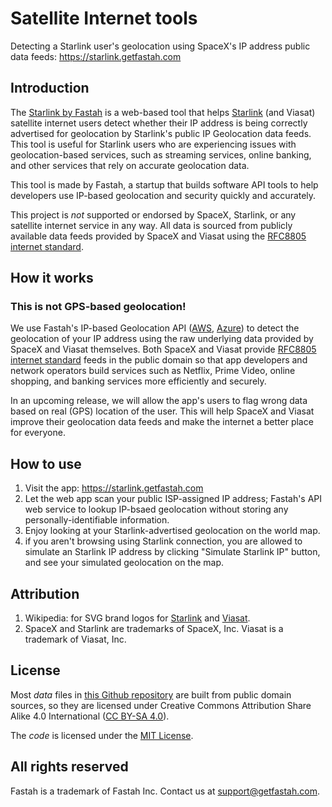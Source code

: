 # Satellite Internet tools

Detecting a Starlink user's geolocation using SpaceX's IP address public data feeds: https://starlink.getfastah.com


## Introduction

The [Starlink by Fastah](https://starlink.getfastah.com) is a web-based tool that helps [Starlink](https://www.starlink.com) (and Viasat) satellite internet users detect whether their IP address is being correctly advertised for geolocation by Starlink's public IP Geolocation data feeds. This tool is useful for Starlink users who are experiencing issues with geolocation-based services, such as streaming services, online banking, and other services that rely on accurate geolocation data.

This tool is made by Fastah, a startup that builds software API tools to help developers use IP-based geolocation and security quickly and accurately. 

This project is *not* supported or endorsed by SpaceX, Starlink, or any satellite internet service in any way. All data is sourced from publicly available data feeds provided by SpaceX and Viasat using the [RFC8805 internet standard](https://www.rfc-editor.org/rfc/rfc8805).

## How it works

### This is not GPS-based geolocation!

We use Fastah's IP-based Geolocation API ([AWS](https://aws.amazon.com/marketplace/pp/B084VR96P3), [Azure](https://azuremarketplace.microsoft.com/en-us/marketplace/apps/fastah.ip_location_api_01)) to detect the geolocation of your IP address using the raw underlying data provided by SpaceX and Viasat themselves. Both SpaceX and Viasat provide [RFC8805 internet standard](https://www.rfc-editor.org/rfc/rfc8805) feeds in the public domain so that app developers and network operators build services such as Netflix, Prime Video, online shopping, and banking services more efficiently and securely. 

In an upcoming release, we will allow the app's users to flag wrong data based on real (GPS) location of the user. This will help SpaceX and Viasat improve their geolocation data feeds and make the internet a better place for everyone.

## How to use

1. Visit the app: <https://starlink.getfastah.com>
2. Let the web app scan your public ISP-assigned IP address; Fastah's API web service to lookup IP-bsaed geolocation without storing any personally-identifiable information.
3. Enjoy looking at your Starlink-advertised geolocation on the world map. 
4. if you aren't browsing using Starlink connection, you are allowed to simulate an Starlink IP address by clicking "Simulate Starlink IP" button, and see your simulated geolocation on the map.

## Attribution

1. Wikipedia: for SVG brand logos for [Starlink](https://en.m.wikipedia.org/wiki/File:Starlink_Logo.svg) and [Viasat](https://en.m.wikipedia.org/wiki/File:Starlink_Logo.svg). 
2. SpaceX and Starlink are trademarks of SpaceX, Inc. Viasat is a trademark of Viasat, Inc.

## License
Most *data* files in [this Github repository](https://github.com/fastah/space/) are built from public domain sources, so they are licensed under Creative Commons Attribution Share Alike 4.0 International ([CC BY-SA 4.0](https://choosealicense.com/licenses/cc-by-sa-4.0/)). 

The *code* is licensed under the [MIT License](https://choosealicense.com/licenses/mit/).

## All rights reserved

Fastah is a trademark of Fastah Inc. Contact us at support@getfastah.com. 
